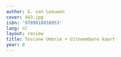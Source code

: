 ```yaml
---
author: G. van Leeuwen
cover: 443.jpg
isbn: '9789018018953'
lang: nl
layout: review
title: Toscane Umbrie + Uitneembare kaart
year: 0
---
```


